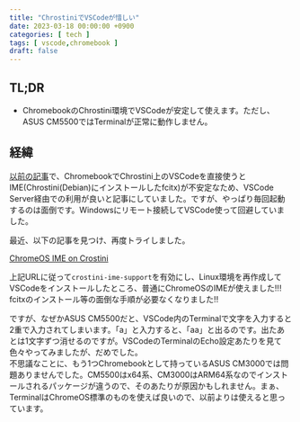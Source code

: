 ```yaml
---
title: "ChrostiniでVSCodeが惜しい"
date: 2023-03-18 00:00:00 +0900
categories: [ tech ]
tags: [ vscode,chromebook ]
draft: false
---
```


## TL;DR

* ChromebookのChrostini環境でVSCodeが安定して使えます。ただし、ASUS CM5500ではTerminalが正常に動作しません。

## 経緯

[以前の記事](../../2022/09/27_04/)で、ChromebookでChrostini上のVSCodeを直接使うとIME(Chrostini(Debian)にインストールしたfcitx)が不安定なため、VSCode Server経由での利用が良いと記事にしていました。ですが、やっぱり毎回起動するのは面倒です。Windowsにリモート接続してVSCode使って回避していました。

最近、以下の記事を見つけ、再度トライしました。

[ChromeOS IME on Crostini](https://qiita.com/Daru-IBN5100/items/a32cb35238bd968d2a4b)

上記URLに従って`crostini-ime-support`を有効にし、Linux環境を再作成してVSCodeをインストールしたところ、普通にChromeOSのIMEが使えました!!! fcitxのインストール等の面倒な手順が必要なくなりました!!

ですが、なぜかASUS CM5500だと、VSCode内のTerminalで文字を入力すると2重で入力されてしまいます。「a」と入力すると、「aa」と出るのです。出たあとは1文字ずつ消せるのですが。VSCodeのTerminalのEcho設定あたりを見て色々やってみましたが、だめでした。  
不思議なことに、もう1つChromebookとして持っているASUS CM3000では問題ありませんでした。CM5500はx64系、CM3000はARM64系なのでインストールされるパッケージが違うので、そのあたりが原因かもしれません。まぁ、TerminalはChromeOS標準のものを使えば良いので、以前よりは使えると思っています。